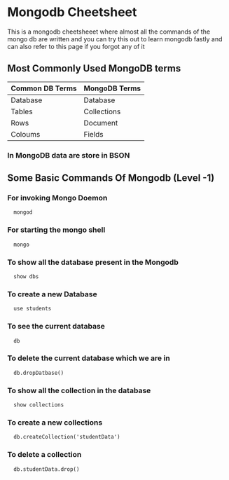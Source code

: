 
# Mongodb Cheetsheet

This is a mongodb cheetsheeet where almost all the commands of the mongo db are written and you can try this out to learn mongodb fastly and can also refer to this page if you forgot any of it

## Most Commonly Used MongoDB terms

| Common DB Terms | MongoDB Terms |
| :-------- | :------- | 
| Database | Database |
| Tables | Collections |
| Rows | Document |
| Coloums | Fields |

### In MongoDB data are store in BSON




## Some Basic Commands Of Mongodb (Level  -1)

### For invoking Mongo Doemon 
      mongod
### For starting the mongo shell 
      mongo
### To show all the database present in the Mongodb 
      show dbs
### To create a new Database
      use students
### To see the current database 
      db
### To delete the current database which we are in 
      db.dropDatbase()
### To show all the collection in the database 
      show collections
### To create a new collections
      db.createCollection('studentData')
### To delete a collection
      db.studentData.drop()

